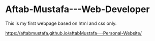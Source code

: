 # Aftab-Mustafa---Web-Developer
This is my first webpage based on html and css only.


https://aftabmustafa.github.io/aftabMustafa---Personal-Website/
